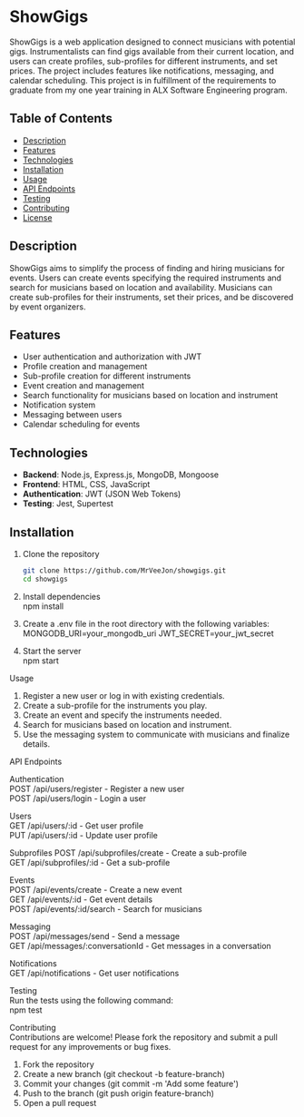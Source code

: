 # ShowGigs

ShowGigs is a web application designed to connect musicians with potential gigs. Instrumentalists can find gigs available from their current location, and users can create profiles, sub-profiles for different instruments, and set prices. The project includes features like notifications, messaging, and calendar scheduling. This project is in fulfillment of the requirements to graduate from my one year training in ALX Software Engineering program.

## Table of Contents

- [Description](#description)
- [Features](#features)
- [Technologies](#technologies)
- [Installation](#installation)
- [Usage](#usage)
- [API Endpoints](#api-endpoints)
- [Testing](#testing)
- [Contributing](#contributing)
- [License](#license)

## Description

ShowGigs aims to simplify the process of finding and hiring musicians for events. Users can create events specifying the required instruments and search for musicians based on location and availability. Musicians can create sub-profiles for their instruments, set their prices, and be discovered by event organizers.

## Features

- User authentication and authorization with JWT
- Profile creation and management
- Sub-profile creation for different instruments
- Event creation and management
- Search functionality for musicians based on location and instrument
- Notification system
- Messaging between users
- Calendar scheduling for events

## Technologies

- **Backend**: Node.js, Express.js, MongoDB, Mongoose
- **Frontend**: HTML, CSS, JavaScript
- **Authentication**: JWT (JSON Web Tokens)
- **Testing**: Jest, Supertest

## Installation

1. Clone the repository
   ```bash
   git clone https://github.com/MrVeeJon/showgigs.git
   cd showgigs

2. Install dependencies  
    npm install  

3. Create a .env file in the root directory with the following variables:  
    MONGODB_URI=your_mongodb_uri
    JWT_SECRET=your_jwt_secret  

4. Start the server  
    npm start

  
Usage  
1. Register a new user or log in with existing credentials.  
2. Create a sub-profile for the instruments you play.  
3. Create an event and specify the instruments needed.  
4. Search for musicians based on location and instrument.  
5. Use the messaging system to communicate with musicians and finalize details.   

API Endpoints  

  Authentication  
POST /api/users/register - Register a new user  
POST /api/users/login - Login a user  

  Users  
GET /api/users/:id - Get user profile  
PUT /api/users/:id - Update user profile  

  Subprofiles
POST /api/subprofiles/create - Create a sub-profile  
GET /api/subprofiles/:id - Get a sub-profile  
  
  Events  
POST /api/events/create - Create a new event  
GET /api/events/:id - Get event details  
POST /api/events/:id/search - Search for musicians  

  Messaging  
POST /api/messages/send - Send a message  
GET /api/messages/:conversationId - Get messages in a conversation  

  Notifications  
GET /api/notifications - Get user notifications  


  Testing  
Run the tests using the following command:  
npm test



  Contributing  
Contributions are welcome! Please fork the repository and submit a pull request for any improvements or bug fixes.  

1. Fork the repository  
2. Create a new branch (git checkout -b feature-branch)  
3. Commit your changes (git commit -m 'Add some feature')  
4. Push to the branch (git push origin feature-branch)  
5. Open a pull request  


